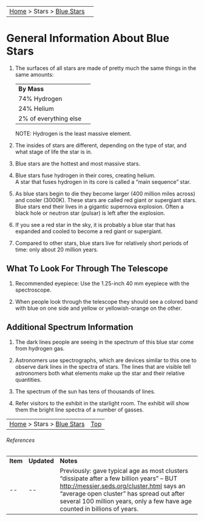 |    |    |
|:---|---:|
|[Home](/notes/#object-notes) > Stars > [Blue Stars](!blue_stars) |  |

# General Information About Blue Stars

1.	The surfaces of all stars are made of pretty much the same things in the same amounts: 

    |  | |
    |--|--|
    |<b>By Mass</b>| |
    |74% Hydrogen| |
    |24% Helium| |
    |2% of everything else| |

    NOTE:  Hydrogen is the least massive element.

1.	The insides of stars are different, depending on the type of star, and what stage of life the star is in.

1.	Blue stars are the hottest and most massive stars.
   
1.	Blue stars fuse hydrogen in their cores, creating helium.  
    A star that fuses hydrogen in its core is called a “main sequence” star.

1.	As blue stars begin to die they become larger (400 million miles across) and cooler (3000K).  These stars are called red giant or supergiant stars.  
    Blue stars end their lives in a gigantic supernova explosion.  Often a black hole or neutron star (pulsar) is left after the explosion. 

1.	If you see a red star in the sky, it is probably a blue star that has expanded and cooled to become a red giant or supergiant. 

1.	Compared to other stars, blue stars live for relatively short periods of time: only about 20 million years. 


## What To Look For Through The Telescope

1.	Recommended eyepiece: Use the 1.25-inch 40 mm eyepiece with the spectroscope.

1.	When people look through the telescope they should see a colored band with blue on one side and yellow or yellowish-orange on the other.


## Additional Spectrum Information

1.	The dark lines people are seeing in the spectrum of this blue star come from hydrogen gas.

1.	Astronomers use spectrographs, which are devices similar to this one to observe dark lines in the spectra of stars.  The lines that are visible tell astronomers both what elements make up the star and their relative quantities.
   
1.	The spectrum of the sun has tens of thousands of lines.
   
1.	Refer visitors to the exhibit in the starlight room.  The exhibit will show them the bright line spectra of a number of gasses.
   
|    |    |
|:---|---:|
|[Home](/notes/#object-notes) > Stars > [Blue Stars](!blue_stars) | [Top](!blue_stars) |


###### References

|   |   |   |
|---|---|---|
|**Item**|**Updated**|**Notes**|
| -- | -- |Previously: gave typical age as most clusters “dissipate after a few billion years” – BUT <http://messier.seds.org/cluster.html> says an “average open cluster” has spread out after several 100 million years, only a few have age counted in billions of years.